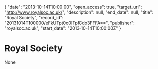 {
  "date": "2013-10-14T10:00:00", 
  "open_access": true, 
  "target_url": "http://www.royalsoc.ac.uk/", 
  "description": null, 
  "end_date": null, 
  "title": "Royal Society", 
  "record_id": "20131014T100000/eFkUTpt0o0ITpfCdo3FFFA==", 
  "publisher": "royalsoc.ac.uk", 
  "start_date": "2013-10-14T10:00:00Z"
}

# Royal Society

None